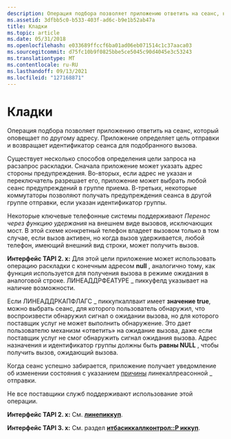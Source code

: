 ```yaml
---
description: Операция подбора позволяет приложению ответить на сеанс, который оповещает по другому адресу. Приложение определяет цель отправки и возвращает идентификатор сеанса для подобранного вызова.
ms.assetid: 3dfbb5c0-b533-403f-ad6c-b9e1b52ab47a
title: Кладки
ms.topic: article
ms.date: 05/31/2018
ms.openlocfilehash: e033689ffccf6ba01ad06eb071514c1c37aaca03
ms.sourcegitcommit: d75fc10b9f0825bbe5ce5045c90d4045e3c53243
ms.translationtype: MT
ms.contentlocale: ru-RU
ms.lasthandoff: 09/13/2021
ms.locfileid: "127168871"
---
```

# <a name="pickup"></a>Кладки

Операция подбора позволяет приложению ответить на сеанс, который оповещает по другому адресу. Приложение определяет цель отправки и возвращает идентификатор сеанса для подобранного вызова.

Существует несколько способов определения цели запроса на расзапрос раскладки. Сначала приложение может указать адрес стороны предупреждения. Во-вторых, если адрес не указан и переключатель разрешает его, приложение может выбрать любой сеанс предупреждений в группе приема. В-третьих, некоторые коммутаторы позволяют получать предупреждения сеанса в другой группе отправки, если указан идентификатор группы.

Некоторые ключевые телефонные системы поддерживают *Перенос через функцию удержания* на внешнем виде вызовов, исключающих мост. В этой схеме конкретный телефон владеет вызовом только в том случае, если вызов активен, но когда вызов удерживается, любой телефон, имеющий внешний вид строки, может получить вызов.

**Интерфейс TAPI 2. x:** Для этой цели приложение может использовать операцию раскладки с конечным адресом **null** , аналогично тому, как функция используется для получения вызова в режиме ожидания в аналоговой строке. ЛИНЕАДДРФЕАТУРЕ \_ пиккуфелд указывает на наличие возможности.

Если ЛИНЕАДДРКАПФЛАГС \_ пиккупкаллваит имеет **значение true**, можно выбрать сеанс, для которого пользователь обнаружил, что воспроизвести обнаружил сигнал о ожидании вызова, но для которого поставщик услуг не может выполнить обнаружение. Это дает пользователю механизм «ответить» на ожидание вызова, даже если поставщик услуг не смог обнаружить сигнал ожидания вызова. Адрес назначения и идентификатор группы должны быть **равны NULL** , чтобы получить вызов, ожидающий вызова.

Когда сеанс успешно забирается, приложение получает уведомление об изменении состояния с указанием [причины](reason-ovr.md) линекаллреасонной \_ отправки.

Не все поставщики служб поддерживают использование этой операции.

**Интерфейс TAPI 2. x:** См. [**линепиккуп**](/windows/win32/api/tapi/nf-tapi-linepickup).

**Интерфейс TAPI 3. x:** См. раздел [**итбасиккаллконтрол::P иккуп**](/windows/desktop/api/tapi3if/nf-tapi3if-itbasiccallcontrol-pickup).

 

 
